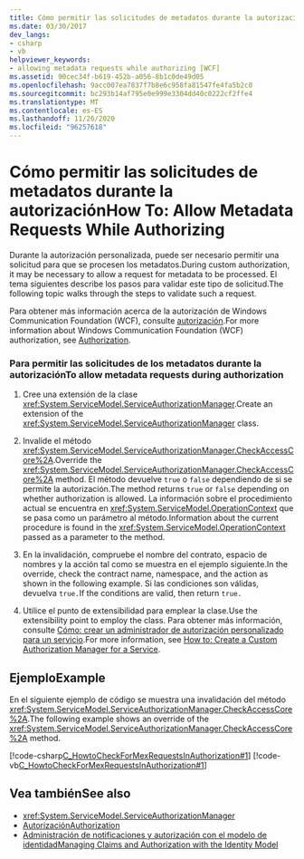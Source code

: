 ```yaml
---
title: Cómo permitir las solicitudes de metadatos durante la autorización
ms.date: 03/30/2017
dev_langs:
- csharp
- vb
helpviewer_keywords:
- allowing metadata requests while authorizing [WCF]
ms.assetid: 90cec34f-b619-452b-a056-8b1c0de49d05
ms.openlocfilehash: 9acc007ea7837f7b8e6c958fa81547fe4fa5b2c0
ms.sourcegitcommit: bc293b14af795e0e999e3304dd40c0222cf2ffe4
ms.translationtype: MT
ms.contentlocale: es-ES
ms.lasthandoff: 11/26/2020
ms.locfileid: "96257618"
---
```

# <a name="how-to-allow-metadata-requests-while-authorizing"></a><span data-ttu-id="48298-102">Cómo permitir las solicitudes de metadatos durante la autorización</span><span class="sxs-lookup"><span data-stu-id="48298-102">How To: Allow Metadata Requests While Authorizing</span></span>

<span data-ttu-id="48298-103">Durante la autorización personalizada, puede ser necesario permitir una solicitud para que se procesen los metadatos.</span><span class="sxs-lookup"><span data-stu-id="48298-103">During custom authorization, it may be necessary to allow a request for metadata to be processed.</span></span> <span data-ttu-id="48298-104">El tema siguientes describe los pasos para validar este tipo de solicitud.</span><span class="sxs-lookup"><span data-stu-id="48298-104">The following topic walks through the steps to validate such a request.</span></span>  
  
 <span data-ttu-id="48298-105">Para obtener más información acerca de la autorización de Windows Communication Foundation (WCF), consulte [autorización](authorization-in-wcf.md).</span><span class="sxs-lookup"><span data-stu-id="48298-105">For more information about Windows Communication Foundation (WCF) authorization, see [Authorization](authorization-in-wcf.md).</span></span>  
  
### <a name="to-allow-metadata-requests-during-authorization"></a><span data-ttu-id="48298-106">Para permitir las solicitudes de los metadatos durante la autorización</span><span class="sxs-lookup"><span data-stu-id="48298-106">To allow metadata requests during authorization</span></span>  
  
1. <span data-ttu-id="48298-107">Cree una extensión de la clase <xref:System.ServiceModel.ServiceAuthorizationManager>.</span><span class="sxs-lookup"><span data-stu-id="48298-107">Create an extension of the <xref:System.ServiceModel.ServiceAuthorizationManager> class.</span></span>  
  
2. <span data-ttu-id="48298-108">Invalide el método <xref:System.ServiceModel.ServiceAuthorizationManager.CheckAccessCore%2A>.</span><span class="sxs-lookup"><span data-stu-id="48298-108">Override the <xref:System.ServiceModel.ServiceAuthorizationManager.CheckAccessCore%2A> method.</span></span> <span data-ttu-id="48298-109">El método devuelve `true` o `false` dependiendo de si se permite la autorización.</span><span class="sxs-lookup"><span data-stu-id="48298-109">The method returns `true` or `false` depending on whether authorization is allowed.</span></span> <span data-ttu-id="48298-110">La información sobre el procedimiento actual se encuentra en <xref:System.ServiceModel.OperationContext> que se pasa como un parámetro al método.</span><span class="sxs-lookup"><span data-stu-id="48298-110">Information about the current procedure is found in the <xref:System.ServiceModel.OperationContext> passed as a parameter to the method.</span></span>  
  
3. <span data-ttu-id="48298-111">En la invalidación, compruebe el nombre del contrato, espacio de nombres y la acción tal como se muestra en el ejemplo siguiente.</span><span class="sxs-lookup"><span data-stu-id="48298-111">In the override, check the contract name, namespace, and the action as shown in the following example.</span></span> <span data-ttu-id="48298-112">Si las condiciones son válidas, devuelva `true.`</span><span class="sxs-lookup"><span data-stu-id="48298-112">If the conditions are valid, then return `true.`</span></span>  
  
4. <span data-ttu-id="48298-113">Utilice el punto de extensibilidad para emplear la clase.</span><span class="sxs-lookup"><span data-stu-id="48298-113">Use the extensibility point to employ the class.</span></span> <span data-ttu-id="48298-114">Para obtener más información, consulte [Cómo: crear un administrador de autorización personalizado para un servicio](../extending/how-to-create-a-custom-authorization-manager-for-a-service.md).</span><span class="sxs-lookup"><span data-stu-id="48298-114">For more information, see [How to: Create a Custom Authorization Manager for a Service](../extending/how-to-create-a-custom-authorization-manager-for-a-service.md).</span></span>  
  
## <a name="example"></a><span data-ttu-id="48298-115">Ejemplo</span><span class="sxs-lookup"><span data-stu-id="48298-115">Example</span></span>  

 <span data-ttu-id="48298-116">En el siguiente ejemplo de código se muestra una invalidación del método <xref:System.ServiceModel.ServiceAuthorizationManager.CheckAccessCore%2A>.</span><span class="sxs-lookup"><span data-stu-id="48298-116">The following example shows an override of the <xref:System.ServiceModel.ServiceAuthorizationManager.CheckAccessCore%2A> method.</span></span>  
  
 [!code-csharp[C_HowtoCheckForMexRequestsInAuthorization#1](../../../../samples/snippets/csharp/VS_Snippets_CFX/c_howtocheckformexrequestsinauthorization/cs/source.cs#1)]
 [!code-vb[C_HowtoCheckForMexRequestsInAuthorization#1](../../../../samples/snippets/visualbasic/VS_Snippets_CFX/c_howtocheckformexrequestsinauthorization/vb/source.vb#1)]  
  
## <a name="see-also"></a><span data-ttu-id="48298-117">Vea también</span><span class="sxs-lookup"><span data-stu-id="48298-117">See also</span></span>

- <xref:System.ServiceModel.ServiceAuthorizationManager>
- [<span data-ttu-id="48298-118">Autorización</span><span class="sxs-lookup"><span data-stu-id="48298-118">Authorization</span></span>](authorization-in-wcf.md)
- [<span data-ttu-id="48298-119">Administración de notificaciones y autorización con el modelo de identidad</span><span class="sxs-lookup"><span data-stu-id="48298-119">Managing Claims and Authorization with the Identity Model</span></span>](managing-claims-and-authorization-with-the-identity-model.md)
